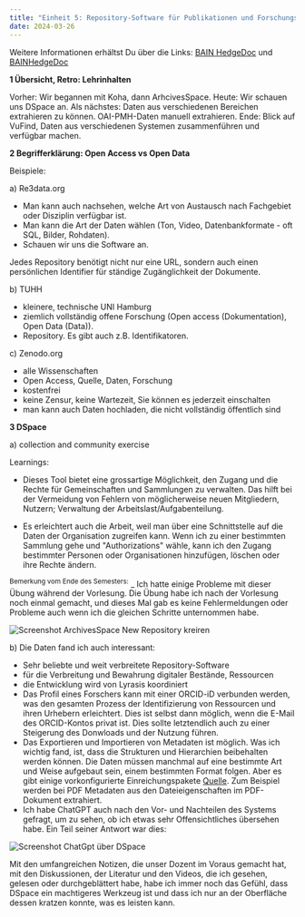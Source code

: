 ```yaml
---
title: "Einheit 5: Repository-Software für Publikationen und Forschungsdaten"
date: 2024-03-26
---
```

Weitere Informationen erhältst Du über die Links: 
<a href="https://pad.gwdg.de/ycs5WlX8R_6aiNDebpvJoA# #">BAIN HedgeDoc</a>
und <a href="https://pad.gwdg.de/suv2C7XsSrWtf9O7VRFJXg#">BAINHedgeDoc</a>

**1 Übersicht, Retro: Lehrinhalten**

Vorher: Wir begannen mit Koha, dann ArhcivesSpace.
Heute: Wir schauen uns DSpace an. 
Als nächstes: Daten aus verschiedenen Bereichen extrahieren zu können. OAI-PMH-Daten manuell extrahieren. 
Ende: Blick auf VuFind, Daten aus verschiedenen Systemen zusammenführen und verfügbar machen.

**2 Begrifferklärung: Open Access vs Open Data**

Beispiele: 

a) Re3data.org 
- Man kann auch nachsehen, welche Art von Austausch nach Fachgebiet oder Disziplin verfügbar ist.
- Man kann die Art der Daten wählen (Ton, Video, Datenbankformate - oft SQL, Bilder, Rohdaten).
- Schauen wir uns die Software an.

Jedes Repository benötigt nicht nur eine URL, sondern auch einen persönlichen Identifier für ständige Zugänglichkeit der Dokumente. 

b) TUHH
- kleinere, technische UNI Hamburg
- ziemlich vollständig offene Forschung (Open access (Dokumentation), Open Data (Data)). 
- Repository. Es gibt auch z.B. Identifikatoren.

c) Zenodo.org
- alle Wissenschaften
- Open Access, Quelle, Daten, Forschung
- kostenfrei
- keine Zensur, keine Wartezeit, Sie können es jederzeit einschalten
- man kann auch Daten hochladen, die nicht vollständig öffentlich sind

**3 DSpace**

a) collection and community exercise

Learnings:

- Dieses Tool bietet eine grossartige Möglichkeit, den Zugang und die Rechte für Gemeinschaften und Sammlungen zu verwalten. Das hilft bei der Vermeidung von Fehlern von möglicherweise neuen Mitgliedern, Nutzern; Verwaltung der Arbeitslast/Aufgabenteilung.

- Es erleichtert auch die Arbeit, weil man über eine Schnittstelle auf die Daten der Organisation zugreifen kann. Wenn ich zu einer bestimmten Sammlung gehe und "Authorizations" wähle, kann ich den Zugang bestimmter Personen oder Organisationen hinzufügen, löschen oder ihre Rechte ändern.

<sup>Bemerkung vom Ende des Semesters:</sup> _ Ich hatte einige Probleme mit dieser Übung während der Vorlesung. Die Übung habe ich nach der Vorlesung noch einmal gemacht, und dieses Mal gab es keine Fehlermeldungen oder Probleme auch wenn ich die gleichen Schritte unternommen habe.

<img src="/BAIN_lerntagebuch/docs/assets/images/10_Screenshot_2024_03_26.png" alt="Screenshot ArchivesSpace New Repository kreiren">

b) Die Daten fand ich auch interessant:
- Sehr beliebte und weit verbreitete Repository-Software
- für die Verbreitung und Bewahrung digitaler Bestände, Ressourcen
- die Entwicklung wird von Lyrasis koordiniert
- Das Profil eines Forschers kann mit einer ORCID-iD verbunden werden, was den gesamten Prozess der Identifizierung von Ressourcen und ihren Urhebern erleichtert. Dies ist selbst dann möglich, wenn die E-Mail des ORCID-Kontos privat ist. Dies sollte letztendlich auch zu einer Steigerung des Donwloads und der Nutzung führen.
- Das Exportieren und Importieren von Metadaten ist möglich. Was ich wichtig fand, ist, dass die Strukturen und Hierarchien beibehalten werden können. Die Daten müssen manchmal auf eine bestimmte Art und Weise aufgebaut sein, einem bestimmten Format folgen. Aber es gibt einige vorkonfigurierte Einreichungspakete <a href="https://wiki.lyrasis.org/display/DSDOC7x/Importing+and+Exporting+Content+via+Packages">Quelle<a>.
Zum Beispiel werden bei PDF Metadaten aus den Dateieigenschaften im PDF-Dokument extrahiert. 
- Ich habe ChatGPT auch nach den Vor- und Nachteilen des Systems gefragt, um zu sehen, ob ich etwas sehr Offensichtliches übersehen habe. Ein Teil seiner Antwort war dies:

<img src="/BAIN_lerntagebuch/docs/assets/images/11_Screenshot_2024_03_26.png" alt="Screenshot ChatGpt über DSpace">

Mit den umfangreichen Notizen, die unser Dozent im Voraus gemacht hat, mit den Diskussionen, der Literatur und den Videos, die ich gesehen, gelesen oder durchgeblättert habe, habe ich immer noch das Gefühl, dass DSpace ein machtigeres Werkzeug ist und dass ich nur an der Oberfläche dessen kratzen konnte, was es leisten kann.


